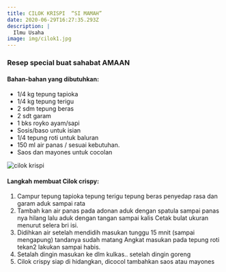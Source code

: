 ```yaml
---
title: CILOK KRISPI  “SI MAMAH”
date: 2020-06-29T16:27:35.293Z
description: |
  Ilmu Usaha
image: img/cilok1.jpg
---
```

### Resep special buat sahabat AMAAN

#### Bahan-bahan yang dibutuhkan:

* 1/4 kg tepung tapioka
* 1/4 kg tepung terigu
* 2 sdm tepung beras
* 2 sdt garam
* 1 bks royko ayam/sapi
* Sosis/baso untuk isian
* 1/4 tepung roti untuk baluran
* 150 ml air panas / sesuai kebutuhan.
* Saos dan mayones untuk cocolan

![cilok krispi](img/cilok1.jpg "cilok krispi")

#### Langkah membuat Cilok crispy:

1. Campur tepung tapioka tepung terigu tepung beras penyedap rasa dan garam aduk sampai rata 
2. Tambah kan air panas pada adonan aduk dengan spatula sampai panas nya hilang lalu aduk dengan tangan sampai kalis Cetak bulat ukuran menurut selera bri isi. 
3. Didihkan air setelah mendidih masukan tunggu 15 mnit (sampai mengapung) tandanya sudah matang Angkat masukan pada tepung roti tekan2 lakukan sampai habis. 
4. Setalah dingin masukan ke dlm kulkas.. setelah dingin goreng 
5. Cilok crispy siap di hidangkan, dicocol tambahkan saos atau mayones